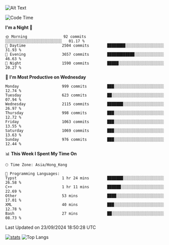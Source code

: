 ![Alt Text](https://media.tenor.com/3Gehha8RO-sAAAAC/goose-dance.gif)

<!--START_SECTION:waka-->
![Code Time](http://img.shields.io/badge/Code%20Time-296%20hrs%208%20mins-blue)

**I'm a Night 🦉** 

```text
🌞 Morning                92 commits          ░░░░░░░░░░░░░░░░░░░░░░░░░   01.17 % 
🌆 Daytime                2504 commits        ████████░░░░░░░░░░░░░░░░░   31.93 % 
🌃 Evening                3657 commits        ████████████░░░░░░░░░░░░░   46.63 % 
🌙 Night                  1590 commits        █████░░░░░░░░░░░░░░░░░░░░   20.27 % 
```
📅 **I'm Most Productive on Wednesday** 

```text
Monday                   999 commits         ███░░░░░░░░░░░░░░░░░░░░░░   12.74 % 
Tuesday                  623 commits         ██░░░░░░░░░░░░░░░░░░░░░░░   07.94 % 
Wednesday                2115 commits        ███████░░░░░░░░░░░░░░░░░░   26.97 % 
Thursday                 998 commits         ███░░░░░░░░░░░░░░░░░░░░░░   12.72 % 
Friday                   1063 commits        ███░░░░░░░░░░░░░░░░░░░░░░   13.55 % 
Saturday                 1069 commits        ███░░░░░░░░░░░░░░░░░░░░░░   13.63 % 
Sunday                   976 commits         ███░░░░░░░░░░░░░░░░░░░░░░   12.44 % 
```


📊 **This Week I Spent My Time On** 

```text
🕑︎ Time Zone: Asia/Hong_Kong

💬 Programming Languages: 
Typst                    1 hr 24 mins        ███████░░░░░░░░░░░░░░░░░░   26.58 % 
C++                      1 hr 11 mins        ██████░░░░░░░░░░░░░░░░░░░   22.69 % 
Other                    53 mins             ████░░░░░░░░░░░░░░░░░░░░░   17.01 % 
XML                      40 mins             ███░░░░░░░░░░░░░░░░░░░░░░   12.78 % 
Bash                     27 mins             ██░░░░░░░░░░░░░░░░░░░░░░░   08.73 % 
```


 Last Updated on 23/09/2024 18:50:28 UTC
<!--END_SECTION:waka-->
[![stats](https://github-readme-stats-rose-phi.vercel.app/api?username=jxncted&count_private=true)](https://github.com/jxncted/github-readme-stats)
![Top Langs](https://github-readme-stats-rose-phi.vercel.app/api/top-langs/?username=jxncted\&layout=compact&hide=c,assembly,jupyter%20notebook)
